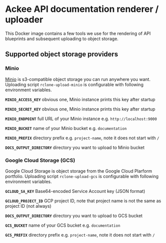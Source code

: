 # Ackee API documentation renderer / uploader

This Docker image contains a few tools we use for the rendering of API blueprints 
and subsequent uploading to object storage. 

## Supported object storage providers

### Minio

[Minio](https://github.com/minio/minio) is s3-compatible object storage you can 
run anywhere you want. Uploading script `rclone-upload-minio` is configurable 
with following environment variables.

**`MINIO_ACCESS_KEY`** obvious one, Minio instance prints this key after startup

**`MINIO_SECRET_KEY`** obvious one, Minio instance prints this key after startup 

**`MINIO_ENDPOINT`** full URL of your Minio instance e.g. `http://localhost:9000`

**`MINIO_BUCKET`** name of your Minio bucket e.g. `documentation`

**`MINIO_PREFIX`** directory prefix e.g. `project-name`, note it does not start with `/`

**`DOCS_OUTPUT_DIRECTORY`** directory you want to upload to Minio bucket

### Google Cloud Storage (GCS)

Google Cloud Storage is object storage from the Google Cloud Plarform portfolio. 
Uploading script `rclone-upload-gcs` is configurable with following environment variables.

**`GCLOUD_SA_KEY`** Base64-encoded Service Account key (JSON format)

**`GCLOUD_PROJECT_ID`** GCP project ID, note that project name is not the same as project ID (not always)

**`DOCS_OUTPUT_DIRECTORY`** directory you want to upload to GCS bucket

**`GCS_BUCKET`** name of your GCS bucket e.g. `documentation`

**`GCS_PREFIX`** directory prefix e.g. `project-name`, note it does not start with `/`





